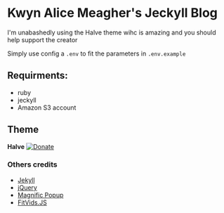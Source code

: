 # Kwyn Alice Meagher's Jeckyll Blog

I'm unabashedly using the Halve theme wihc is amazing and you should help support the creator

Simply use config a `.env` to fit the parameters in `.env.example`

## Requirments:
- ruby
- jeckyll
- Amazon S3 account

## Theme  
**Halve**  [![Donate](https://img.shields.io/badge/paypal-donate-blue.svg)](https://www.paypal.me/taylantatli/0usd)  
### Others credits
- [Jekyll](http://jekyllrb.com/)
- [jQuery](http://jquery.com/)
- [Magnific Popup](http://dimsemenov.com/plugins/magnific-popup/)
- [FitVids.JS](http://fitvidsjs.com/)
